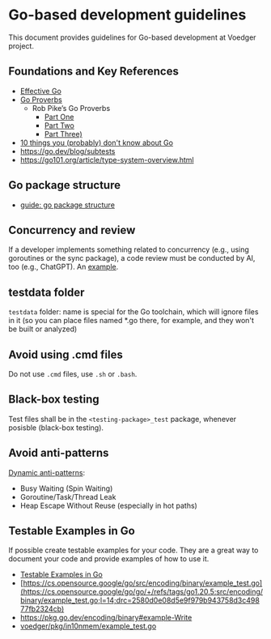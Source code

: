# Go-based development guidelines

This document provides guidelines for Go-based development at Voedger project.

## Foundations and Key References

- [Effective Go](https://go.dev/doc/effective_go)
- [Go Proverbs](https://go-proverbs.github.io/)
  - Rob Pike’s Go Proverbs
    - [Part One](https://golangprojectstructure.com/rob-pike-go-proverbs/)
    - [Part Two](https://golangprojectstructure.com/rob-pike-go-proverbs-2/)
    - [Part Three)](https://golangprojectstructure.com/rob-pike-go-proverbs-3/)
- [10 things you (probably) don't know about Go](https://go.dev/talks/2012/10things.slide)
- https://go.dev/blog/subtests
- https://go101.org/article/type-system-overview.html

## Go package structure

- [guide: go package structure](https://github.com/voedger/kb/issues/45)

## Concurrency and review

If a developer implements something related to concurrency (e.g., using goroutines or the sync package), a code review must be conducted by AI, too (e.g., ChatGPT). An [example](https://github.com/voedger/kb/issues/57).

## testdata folder

`testdata` folder: name is special for the Go toolchain, which will ignore files in it (so you can place files named *.go there, for example, and they won't be built or analyzed)

## Avoid using .cmd files

Do not use `.cmd` files, use `.sh` or `.bash`.

## Black-box testing

Test files shall be in the `<testing-package>_test` package, whenever posisble (black-box testing).

## Avoid anti-patterns

[Dynamic anti-patterns](se.md#dynamic-anti-patterns):

- Busy Waiting (Spin Waiting)
- Goroutine/Task/Thread Leak
- Heap Escape Without Reuse (especially in hot paths)

## Testable Examples in Go

If possible create testable examples for your code. They are a great way to document your code and provide examples of how to use it.

- [Testable Examples in Go](https://go.dev/blog/examples)
- [https://cs.opensource.google/go/src/encoding/binary/example_test.go](https://cs.opensource.google/go/go/+/refs/tags/go1.20.5:src/encoding/binary/example_test.go;l=14;drc=2580d0e08d5e9f979b943758d3c49877fb2324cb)
- https://pkg.go.dev/encoding/binary#example-Write
- [voedger/pkg/in10nmem/example_test.go](https://github.com/voedger/voedger/blob/15ef848eecdc1950a6eba71732991012d509be18/pkg/in10nmem/example_test.go#L21)
